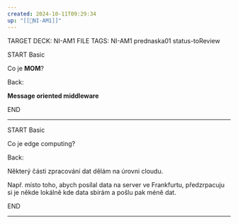 ```yaml
---
created: 2024-10-11T09:29:34
up: "[[📖NI-AM1]]"
---
```


TARGET DECK: NI-AM1
FILE TAGS: NI-AM1 prednaska01 status-toReview

START
Basic

Co je **MOM**?

Back:

**Message oriented middleware**
<!--ID: 1728921214973-->
END

---


START
Basic

Co je edge computing?

Back:

Některý části zpracování dat dělám na úrovni cloudu.

Např. místo toho, abych posílal data na server ve Frankfurtu, předzrpacuju si je někde lokálně kde data sbírám a pošlu pak méně dat.
<!--ID: 1728921214975-->
END

---


